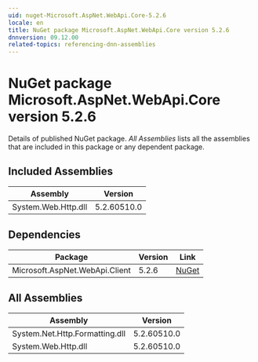 ```yaml
---
uid: nuget-Microsoft.AspNet.WebApi.Core-5.2.6
locale: en
title: NuGet package Microsoft.AspNet.WebApi.Core version 5.2.6
dnnversion: 09.12.00
related-topics: referencing-dnn-assemblies
---
```


# NuGet package Microsoft.AspNet.WebApi.Core version 5.2.6
Details of published NuGet package.
*All Assemblies* lists all the assemblies that are included in this package or any dependent package.

## Included Assemblies

|Assembly|Version|
|---|---|
|System.Web.Http.dll|5.2.60510.0|

## Dependencies

|Package|Version|Link|
|---|---|---|
|Microsoft.AspNet.WebApi.Client|5.2.6|[NuGet](https://www.nuget.org/packages/Microsoft.AspNet.WebApi.Client/5.2.6)|

## All Assemblies

|Assembly|Version|
|---|---|
|System.Net.Http.Formatting.dll|5.2.60510.0|
|System.Web.Http.dll|5.2.60510.0|

